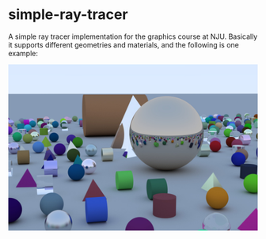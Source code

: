 # simple-ray-tracer
A simple ray tracer implementation for the graphics course at NJU. Basically it supports different geometries and materials, and the following is one example: 

![random_geometries.jpg](image/random_geometries.jpg)
